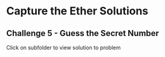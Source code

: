 # Capture the Ether Solutions

## Challenge 5 - Guess the Secret Number

Click on subfolder to view solution to problem
